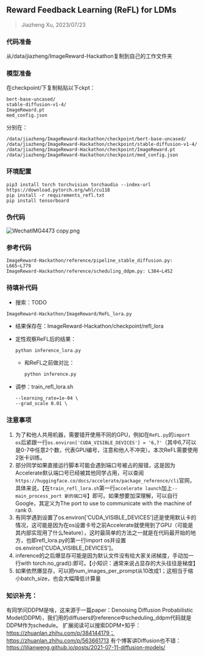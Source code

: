 ## Reward Feedback Learning (ReFL) for LDMs

> Jiazheng Xu, 2023/07/23

### 代码准备

从/data/jiazheng/ImageReward-Hackathon复制到自己的工作文件夹

### 模型准备

在checkpoint/下复制粘贴以下ckpt：

```
bert-base-uncased/
stable-diffusion-v1-4/
ImageReward.pt
med_config.json
```

分别在：

```
/data/jiazheng/ImageReward-Hackathon/checkpoint/bert-base-uncased/
/data/jiazheng/ImageReward-Hackathon/checkpoint/stable-diffusion-v1-4/
/data/jiazheng/ImageReward-Hackathon/checkpoint/ImageReward.pt
/data/jiazheng/ImageReward-Hackathon/checkpoint/med_config.json
```

### 环境配置

```shell
pip3 install torch torchvision torchaudio --index-url https://download.pytorch.org/whl/cu118
pip install -r requirements_refl.txt
pip install tensorboard
```

### 伪代码

![WechatIMG4473 copy.png](https://s2.loli.net/2023/07/23/fvzsHeh2r8ZDSC1.png)

### 参考代码

```shell
ImageReward-Hackathon/reference/pipeline_stable_diffusion.py: L665~L779
ImageReward-Hackathon/reference/scheduling_ddpm.py: L384~L452
```

### 待填补代码

* 搜索：TODO

```shell
ImageReward-Hackathon/ImageReward/ReFL_lora.py
```

* 结果保存在：ImageReward-Hackathon/checkpoint/refl_lora

* 定性观察ReFL后的结果：

  ```bash
  python inference_lora.py 
  ```

  * 和ReFL之前做对比：

    ```bash
    python inference.py
    ```

* 调参：train_refl_lora.sh

  ```shell
  --learning_rate=1e-04 \
  --grad_scale 0.01 \
  ```

### 注意事项

1. 为了和他人共用机器，需要错开使用不同的GPU，例如在`ReFL.py`的`import os`后紧跟一行`os.environ['CUDA_VISIBLE_DEVICES'] = '6,7'`（其中6,7可以是0-7中任意2个数，代表GPU编号，注意和他人不冲突）。本次ReFL需要使用2张卡训练。
2. 部分同学如果直接运行脚本可能会遇到端口号被占的报错，这是因为Accelerate默认端口号已经被其他同学占用，可以查阅`https://huggingface.co/docs/accelerate/package_reference/cli`官网，具体来说，【在`train_refl_lora.sh`第一行`accelerate launch`加上`--main_process_port 新的端口号`】即可。如果想要加深理解，可以自行Google，其定义为The port to use to communicate with the machine of rank 0.
3. 有同学遇到设置了os.environ['CUDA_VISIBLE_DEVICES']还是使用默认卡的情况，这可能是因为在os设置卡号之前Accelerate就使用到了GPU（可能是其内部实现用了什么feature），这时最简单的方法之一就是在代码最开始的地方，也即refl_lora.py的第一行import os并设置os.environ['CUDA_VISIBLE_DEVICES']。
4. inference的之后爆显存可能是因为默认文件没有给大家关闭梯度，手动加一行with torch.no_grad():即可。【小知识：通常来说占显存的大头往往是梯度】
5. 如果依然爆显存，可以把num_images_per_prompt从10改成1；这相当于缩小batch_size，也会大幅降低计算量

### 知识补充：
有同学问DDPM是啥，这来源于一篇paper：Denoising Diffusion Probabilistic Model(DDPM)，我们用的diffusers的reference中scheduling_ddpm代码就是DDPM作为schedule。
扩展阅读可以搜索DDPM+知乎：https://zhuanlan.zhihu.com/p/384144179；https://zhuanlan.zhihu.com/p/563661713
有个博客讲Diffusion也不错：https://lilianweng.github.io/posts/2021-07-11-diffusion-models/

